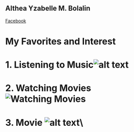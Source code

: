## Althea Yzabelle M. Bolalin

[Facebook](https://www.facebook.com/profile.php?id=100077729217242&sk=about)

# My Favorites and Interest

# 1. Listening to Music![alt text](https://i.pinimg.com/564x/01/f7/dc/01f7dc7f2debfb2ecc8416a3b74f286f.jpg)

# 2. Watching Movies![Watching Movies](https://i.pinimg.com/564x/f7/f5/61/f7f561204ee784e81a7bb4ab661a47ed.jpg)

# 3. Movie ![alt text](https://i.pinimg.com/564x/ff/5a/a4/ff5aa4218c176a962a163fd8b1fcc058.jpg)\


